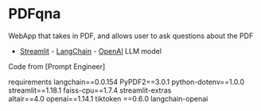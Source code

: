 # PDFqna

WebApp that takes in PDF, and allows user to ask questions about the PDF
   - [Streamlit](https://streamlit.io/)
    - [LangChain](https://python.langchain.com/)
    - [OpenAI](https://platform.openai.com/docs/models) LLM model

Code from [Prompt Engineer] 

requirements 
langchain==0.0.154
PyPDF2==3.0.1
python-dotenv==1.0.0
streamlit==1.18.1
faiss-cpu==1.7.4
streamlit-extras  
altair==4.0
openai==1.14.1
tiktoken ==0.6.0
langchain-openai
